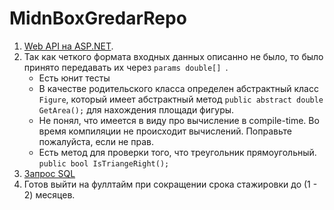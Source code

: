 # MidnBoxGredarRepo
1. [Web API на ASP.NET](https://github.com/gredar11/CookingIsSimpleWebApi "ссылка на репозиторий"). 
2. Так как четкого формата входных данных описанно не было, то было принято передавать их через ```params double[] ```.
   - Есть юнит тесты
   - В качестве родительского класса определен абстрактный класс ```Figure```, который имеет абстрактный метод ```public abstract double GetArea();``` для нахождения площади фигуры.
   - Не понял, что имеется в виду про вычисление в compile-time. Во время компиляции не происходит вычислений. Поправьте пожалуйста, если не прав.
   - Есть метод для проверки того, что треугольник прямоугольный. ```public bool IsTriangeRight();```
3. [Запрос SQL](https://github.com/gredar11/MidnBoxGredarRepo/blob/master/Question3.sql)
4. Готов выйти на фуллтайм при сокращении срока стажировки до (1 - 2) месяцев.
